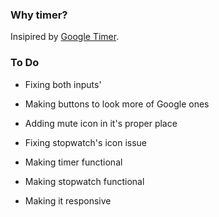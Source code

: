 
### Why timer?

Insipired by [Google Timer](https://www.google.com/search?q=timer).


### To Do

  * Fixing both inputs'

  * Making buttons to look more of Google ones

  * Adding mute icon in it's proper place

  * Fixing stopwatch's icon issue

  * Making timer functional 

  * Making stopwatch functional 

  * Making it responsive
